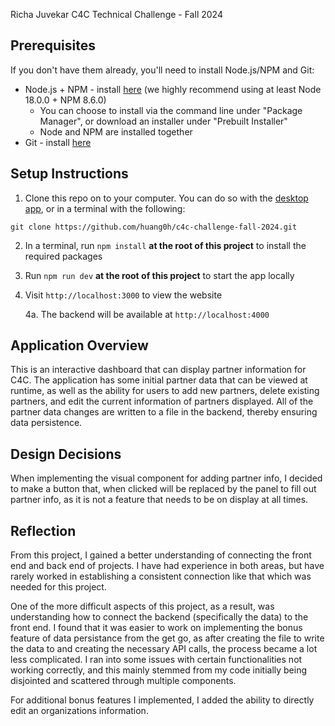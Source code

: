 Richa Juvekar
C4C Technical Challenge - Fall 2024

## Prerequisites

If you don't have them already, you'll need to install Node.js/NPM and Git:
- Node.js + NPM - install [here](https://nodejs.org/en/download/package-manager) (we highly recommend using at least Node 18.0.0 + NPM 8.6.0)
   - You can choose to install via the command line under "Package Manager", or download an installer under "Prebuilt Installer"
   - Node and NPM are installed together
- Git - install [here](https://git-scm.com/downloads)

## Setup Instructions

1. Clone this repo on to your computer. You can do so with the [desktop app](https://desktop.github.com/), or in a terminal with the following:
```
git clone https://github.com/huang0h/c4c-challenge-fall-2024.git
```
2. In a terminal, run `npm install` **at the root of this project** to install the required packages
3. Run `npm run dev` **at the root of this project** to start the app locally
4. Visit `http://localhost:3000` to view the website
    
    4a. The backend will be available at `http://localhost:4000`


## Application Overview

This is an interactive dashboard that can display partner information for C4C. The application has some initial partner data that can be viewed at runtime, as well as the ability for users to add new partners, delete existing partners, and edit the current information of partners displayed. All of the partner data changes are written to a file in the backend, thereby ensuring data persistence.

## Design Decisions

When implementing the visual component for adding partner info, I decided to make a button that, when clicked will be replaced by the panel to fill out partner info, as it is not a feature that needs to be on display at all times.

## Reflection

From this project, I gained a better understanding of connecting the front end and back end of projects. I have had experience in both areas, but have rarely worked in establishing a consistent connection like that which was needed for this project. 

One of the more difficult aspects of this project, as a result, was understanding how to connect the backend (specifically the data) to the front end. I found that it was easier to work on implementing the bonus feature of data persistance from the get go, as after creating the file to write the data to and creating the necessary API calls, the process became a lot less complicated. I ran into some issues with certain functionalities not working correctly, and this mainly stemmed from my code initially being disjointed and scattered through multiple components. 

For additional bonus features I implemented, I added the ability to directly edit an organizations information. 